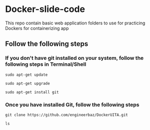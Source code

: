 # Docker-slide-code

This repo contain basic web application folders to use for practicing Dockers for containerizing app

## Follow the following steps

### If you don't have git installed on your system, follow the following steps in Terminal/Shell
```
sudo apt-get update
```
```
sudo apt-get upgrade
```
```
sudo apt-get install git
```
### Once you have installed Git, follow the following steps

```
git clone https://github.com/engineerbaz/DockerUITA.git
```
```
ls
```
```
 
```

 
